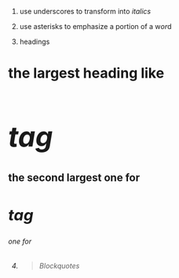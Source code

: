 1. use underscores to transform into _italics_

2. use asterisks to emphasize a portion of a w*or*d

3. headings
 # the largest heading like *<h1> tag*
 ## the second largest one for *<h2> tag*
 ###### one for *<h6>*

4.
	> Blockquotes
